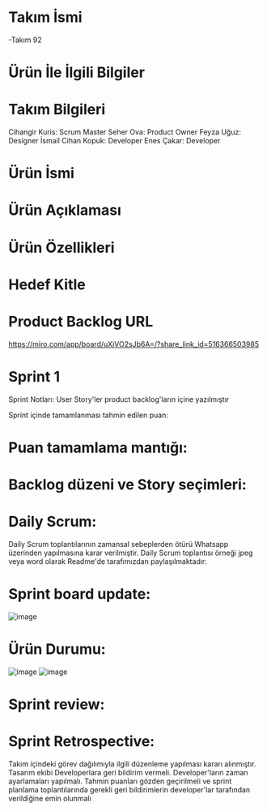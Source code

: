 # Takım İsmi
-Takım 92

# Ürün İle İlgili Bilgiler
# Takım Bilgileri

Cihangir Kuris: Scrum Master
Seher Ova: Product Owner
Feyza Uğuz: Designer
İsmail Cihan Kopuk: Developer
Enes Çakar: Developer

# Ürün İsmi

# Ürün Açıklaması

# Ürün Özellikleri

# Hedef Kitle

# Product Backlog URL

https://miro.com/app/board/uXjVO2sJb6A=/?share_link_id=516366503985

# Sprint 1
Sprint Notları: User Story'ler product backlog'ların içine yazılmıştır

Sprint içinde tamamlanması tahmin edilen puan:

# Puan tamamlama mantığı:

# Backlog düzeni ve Story seçimleri: 

# Daily Scrum:

Daily Scrum toplantılarının zamansal sebeplerden ötürü Whatsapp üzerinden yapılmasına karar verilmiştir.
Daily Scrum toplantısı örneği jpeg veya word olarak Readme'de tarafımızdan paylaşılmaktadır:

# Sprint board update:
![image](https://user-images.githubusercontent.com/104425115/167305268-bd884d04-7b5f-4190-bb82-49e3fad7fbf3.png)

# Ürün Durumu:
![image](https://user-images.githubusercontent.com/104425115/167305132-eb27b2a2-6b35-4d30-9a9d-1ca3717c4ca2.png)
![image](https://user-images.githubusercontent.com/104425115/167305161-4ff7ced0-432e-487c-bf56-ee7d47e18c03.png)

# Sprint review:

# Sprint Retrospective:
Takım içindeki görev dağılımıyla ilgili düzenleme yapılması kararı alınmıştır.
Tasarım ekibi Developerlara geri bildirim vermeli.
Developer'ların zaman ayarlamaları yapılmalı.
Tahmin puanları gözden geçirilmeli ve sprint planlama toplantılarında gerekli geri bildirimlerin developer'lar tarafından verildiğine emin olunmalı




